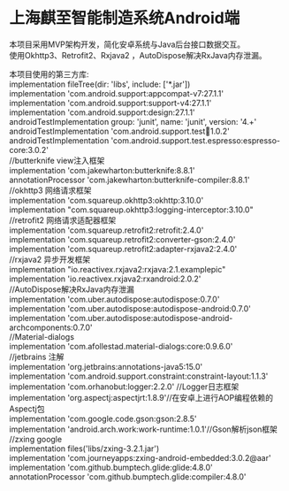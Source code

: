 # 上海麒至智能制造系统Android端


本项目采用MVP架构开发，简化安卓系统与Java后台接口数据交互。  
使用Okhttp3、Retrofit2、Rxjava2 ，AutoDispose解决RxJava内存泄漏。  


本项目使用的第三方库:  
    implementation fileTree(dir: 'libs', include: ['*.jar'])  
    implementation 'com.android.support:appcompat-v7:27.1.1'  
    implementation 'com.android.support:support-v4:27.1.1'  
    implementation 'com.android.support:design:27.1.1'  
    androidTestImplementation group: 'junit', name: 'junit', version: '4.+'  
    androidTestImplementation 'com.android.support.test:runner:1.0.2'  
    androidTestImplementation 'com.android.support.test.espresso:espresso-core:3.0.2'  
    //butterknife view注入框架  
    implementation 'com.jakewharton:butterknife:8.8.1'  
    annotationProcessor 'com.jakewharton:butterknife-compiler:8.8.1'  
    //okhttp3 网络请求框架  
    implementation 'com.squareup.okhttp3:okhttp:3.10.0'  
    implementation "com.squareup.okhttp3:logging-interceptor:3.10.0"  
    //retrofit2 网络请求适配器框架  
    implementation 'com.squareup.retrofit2:retrofit:2.4.0'  
    implementation 'com.squareup.retrofit2:converter-gson:2.4.0'  
    implementation 'com.squareup.retrofit2:adapter-rxjava2:2.4.0'  
    //rxjava2 异步开发框架  
    implementation "io.reactivex.rxjava2:rxjava:2.1.examplepic"  
    implementation 'io.reactivex.rxjava2:rxandroid:2.0.2'  
    //AutoDispose解决RxJava内存泄漏  
    implementation 'com.uber.autodispose:autodispose:0.7.0'  
    implementation 'com.uber.autodispose:autodispose-android:0.7.0'  
    implementation 'com.uber.autodispose:autodispose-android-archcomponents:0.7.0'  
    //Material-dialogs  
    implementation 'com.afollestad.material-dialogs:core:0.9.6.0'  
    //jetbrains 注解  
    implementation 'org.jetbrains:annotations-java5:15.0'  
    implementation 'com.android.support.constraint:constraint-layout:1.1.3'  
    implementation 'com.orhanobut:logger:2.2.0' //Logger日志框架  
    implementation 'org.aspectj:aspectjrt:1.8.9'//在安卓上进行AOP编程依赖的Aspectj包  
    implementation 'com.google.code.gson:gson:2.8.5'  
    implementation 'android.arch.work:work-runtime:1.0.1'//Gson解析json框架  
    //zxing google  
    implementation files('libs/zxing-3.2.1.jar')  
    implementation 'com.journeyapps:zxing-android-embedded:3.0.2@aar'  
    implementation 'com.github.bumptech.glide:glide:4.8.0'  
    annotationProcessor 'com.github.bumptech.glide:compiler:4.8.0'  
